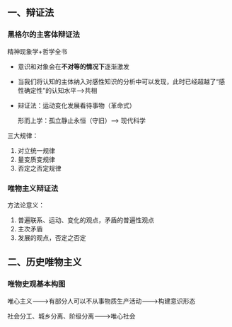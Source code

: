 
## 一、辩证法

### 黑格尔的主客体辩证法

精神现象学+哲学全书

- 意识和对象会在**不对等的情况下**逐渐激发

- 当我们将认知的主体纳入对感性知识的分析中可以发现，此时已经超越了“感性确定性”的认知水平-->共相

- 辩证法：运动变化发展看待事物（革命式）

  形而上学：孤立静止永恒（守旧）--> 现代科学

三大规律：

  1. 对立统一规律
  2. 量变质变规律
  3. 否定之否定规律

### 唯物主义辩证法

方法论意义：

1. 普遍联系、运动、变化的观点，矛盾的普遍性观点
2. 主次矛盾
3. 发展的观点，否定之否定

## 二、历史唯物主义

### 唯物史观基本构图

唯心主义--->有部分人可以不从事物质生产活动--->构建意识形态

社会分工、城乡分离、阶级分离--->唯心社会